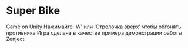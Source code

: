 # Super Bike 
Game on Unity
Нажимайте 'W' или 'Стрелочка вверх' чтобы обгонять противника
Игра сделана в качестве примера демонстрации работы Zenject
